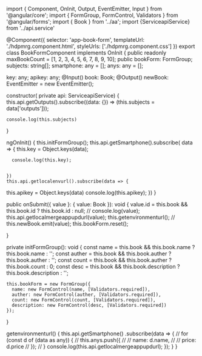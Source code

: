 
    
import { Component, OnInit, Output, EventEmitter, Input } from '@angular/core';
import { FormGroup, FormControl, Validators } from '@angular/forms';
import { Book } from '../aa';
import {ServiceapiService} from '../api.service'

@Component({
  selector: 'app-book-form',
  templateUrl: './hdpmrg.component.html',
  styleUrls: ['./hdpmrg.component.css']
})
export class BookFormComponent implements OnInit {
  public readonly maxBookCount = [1, 2, 3, 4, 5, 6, 7, 8, 9, 10];
  public bookForm: FormGroup;
  subjects: string[];
  smartphone: any = [];
  anys: any = [];
  
key: any;
apikey: any;
  @Input()
  book: Book;
  @Output()
  newBook: EventEmitter<Book> = new EventEmitter<Book>();

  constructor( private api: ServiceapiService) { 
    this.api.getOutputs().subscribe((data: {}) => (this.subjects = data['outputs']));

    console.log(this.subjects)
  }

  ngOnInit() {
    this.initFormGroup();
    this.api.getSmartphone().subscribe( data => {
      this.key = Object.keys(data);
      
      console.log(this.key);
     

    })
    this.api.getlocalenvurl().subscribe(data => {
  this.apikey = Object.keys(data)
  console.log(this.apikey);
    })
  }


  public onSubmit({ value }: { value: Book }): void {
    value.id = this.book && this.book.id ? this.book.id : null;
    // console.log(value);
    this.api.getlocalmergeappupdurl(value);
    this.getenvironmenturl();
    // this.newBook.emit(value);
    this.bookForm.reset();
   
  }


  private initFormGroup(): void {
    const name = this.book && this.book.name ? this.book.name : '';
    const auther = this.book && this.book.auther ? this.book.auther : '';
    const count = this.book && this.book.auther ? this.book.count : 0;
    const desc =
      this.book && this.book.description ? this.book.description : '';


    this.bookForm = new FormGroup({
      name: new FormControl(name, [Validators.required]),
      auther: new FormControl(auther, [Validators.required]),
      count: new FormControl(count, [Validators.required]),
      description: new FormControl(desc, [Validators.required])
    });
  }

  getenvironmenturl() {
    this.api.getSmartphone()
      .subscribe(data => {
        // for (const d of (data as any)) {
        //   this.anys.push({
        //     // name: d.name,
        //     // price: d.price
        //   });
        // }
        console.log(this.api.getlocalmergeappupdurl);
      });
  }
}
 









